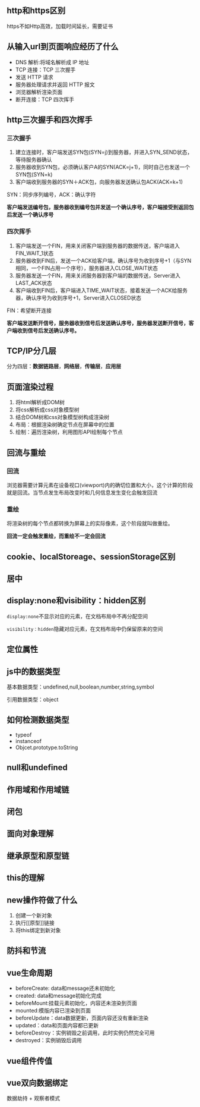 ## http和https区别

https不如Http高效，加载时间延长，需要证书

## 从输入url到页面响应经历了什么

- DNS 解析:将域名解析成 IP 地址
- TCP 连接：TCP 三次握手
- 发送 HTTP 请求
- 服务器处理请求并返回 HTTP 报文
- 浏览器解析渲染页面
- 断开连接：TCP 四次挥手

## http三次握手和四次挥手

### 三次握手

1. 建立连接时，客户端发送SYN包(SYN=j)到服务器，并进入SYN_SEND状态，等待服务器确认
2. 服务器收到SYN包，必须确认客户A的SYN(ACK=j+1)，同时自己也发送一个SYN包(SYN=k)
3. 客户端收到服务器的SYN＋ACK包，向服务器发送确认包ACK(ACK=k+1)

SYN：同步序列编号，ACK：确认字符

**客户端发送编号包，服务器收到编号包并发送一个确认序号，客户端接受到返回包后发送一个确认序号**

### 四次挥手

1. 客户端发送一个FIN，用来关闭客户端到服务器的数据传送，客户端进入FIN_WAIT_1状态
2. 服务器收到FIN后，发送一个ACK给客户端，确认序号为收到序号+1（与SYN相同，一个FIN占用一个序号），服务器进入CLOSE_WAIT状态
3. 服务器发送一个FIN，用来关闭服务器到客户端的数据传送，Server进入LAST_ACK状态
4. 客户端收到FIN后，客户端进入TIME_WAIT状态，接着发送一个ACK给服务器，确认序号为收到序号+1，Server进入CLOSED状态

FIN：希望断开连接

**客户端发送断开信号，服务器收到信号后发送确认序号，服务器发送断开信号，客户端收到信号后发送确认序号。**

## TCP/IP分几层

分为四层：**数据链路层**，**网络层**，**传输层**，**应用层**

## 页面渲染过程

1. 将html解析成DOM树
2. 将css解析成css对象模型树
3. 结合DOM树和css对象模型树构成渲染树
4. 布局：根据渲染树确定节点在屏幕中的位置
5. 绘制：遍历渲染树，利用图形API绘制每个节点

## 回流与重绘

### 回流

浏览器需要计算元素在设备视口(viewport)内的确切位置和大小，这个计算的阶段就是回流。当节点发生布局改变时和几何信息发生变化会触发回流

### 重绘

将渲染树的每个节点都转换为屏幕上的实际像素，这个阶段就叫做重绘。

**回流一定会触发重绘，而重绘不一定会回流**

## cookie、localStoreage、sessionStorage区别

## 居中

## display:none和visibility：hidden区别

`display:none`不显示对应的元素，在文档布局中不再分配空间

`visibility：hidden`隐藏对应元素，在文档布局中仍保留原来的空间

## 定位属性

## js中的数据类型

基本数据类型：undefined,null,boolean,number,string,symbol

引用数据类型：object

## 如何检测数据类型

- typeof
- instanceof
- Objcet.prototype.toString

## null和undefined



## 作用域和作用域链

## 闭包

## 面向对象理解

## 继承原型和原型链

## this的理解

## new操作符做了什么

1. 创建一个新对象
2. 执行[[原型]]链接
3. 将this绑定到新对象

## 防抖和节流

## vue生命周期

- beforeCreate: data和message还未初始化
- created: data和message初始化完成
- beforeMount:挂载元素初始化，内容还未渲染到页面
- mounted:模版内容已渲染到页面
- beforeUpdate：data数据更新，页面内容还没有重新渲染
- updated：data和页面内容都已更新
- beforeDestroy：实例销毁之前调用，此时实例仍然完全可用
- destroyed：实例销毁后调用

## vue组件传值

## vue双向数据绑定

数据劫持 + 观察者模式


